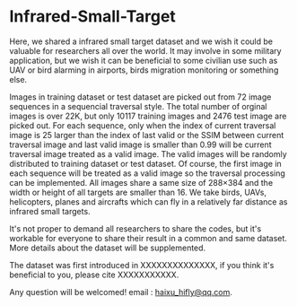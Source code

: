 # Infrared-Small-Target
Here, we shared a infrared small target dataset and we wish it could be valuable for researchers all over the world.
It may involve in some military application, but we wish it can be beneficial to some civilian use such as UAV or bird alarming in airports, birds migration monitoring or something else.

Images in training dataset or test dataset are picked out from 72 image sequences in a sequencial traversal style. The total number of orginal images is over 22K, but only 10117 training images and 2476 test image are picked out. For each sequence, only when the index of current traversal image is 25 larger than the index of last valid or the SSIM between current traversal image and last valid image is smaller than 0.99 will be current traversal image treated as a valid image. The valid images will be randomly distributed to training dataset or test dataset. Of course, the first image in each sequence will be treated as a valid image so the traversal processing can be implemented.
All images share a same size of 288×384 and the width or height of all targets are smaller than 16. We take birds, UAVs, helicopters, planes and aircrafts which can fly in a relatively far distance as infrared small targets.

It's not proper to demand all researchers to share the codes, but it's workable for everyone to share their result in a common and same dataset.
More details about the dataset will be supplemented. 

The dataset was first introduced in XXXXXXXXXXXXXX, if you think it's beneficial to you, please cite  XXXXXXXXXXX.


Any question will be welcomed!
email : haixu_hifly@qq.com.
